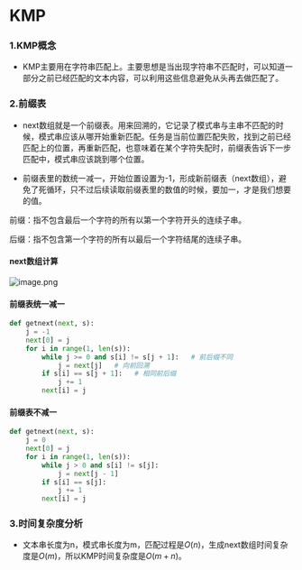 
# KMP

### 1.KMP概念

* KMP主要用在字符串匹配上。主要思想是当出现字符串不匹配时，可以知道一部分之前已经匹配的文本内容，可以利用这些信息避免从头再去做匹配了。

### 2.前缀表

* next数组就是一个前缀表。用来回溯的，它记录了模式串与主串不匹配的时候，模式串应该从哪开始重新匹配。任务是当前位置匹配失败，找到之前已经匹配上的位置，再重新匹配，也意味着在某个字符失配时，前缀表告诉下一步匹配中，模式串应该跳到哪个位置。

* 前缀表里的数统一减一，开始位置设置为-1，形成新前缀表（next数组），避免了死循环，只不过后续读取前缀表里的数值的时候，要加一，才是我们想要的值。

前缀：指不包含最后一个字符的所有以第一个字符开头的连续子串。

后缀：指不包含第一个字符的所有以最后一个字符结尾的连续子串。

#### next数组计算

![image.png](attachment:7d3839c1-72c8-4678-bb79-4a2e28647970.png)

#### 前缀表统一减一


```python
def getnext(next, s):
    j = -1
    next[0] = j
    for i in range(1, len(s)):
        while j >= 0 and s[i] != s[j + 1]:   # 前后缀不同
            j = next[j]   # 向前回溯
        if s[i] == s[j + 1]:   # 相同前后缀
            j += 1
        next[i] = j
```

#### 前缀表不减一


```python
def getnext(next, s):
    j = 0
    next[0] = j
    for i in range(1, len(s)):
        while j > 0 and s[i] != s[j]:
            j = next[j - 1]
        if s[i] == s[j]:
            j += 1
        next[i] = j
```

### 3.时间复杂度分析

* 文本串长度为n，模式串长度为m，匹配过程是$O(n)$，生成next数组时间复杂度是$O(m)$，所以KMP时间复杂度是$O(m+n)$。
